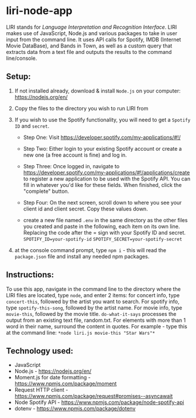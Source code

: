 # liri-node-app

LIRI stands for *Language Interpretation and Recognition Interface*.
LIRI makes use of JavaScript, Node.js and various packages to take in user input from the command line. It uses API calls for Spotify, IMDB (Internet Movie DataBase), and Bands in Town, as well as a custom query that extracts data from a text file and outputs the results to the command line/console.

## Setup:
1. If not installed already, download & install `Node.js` on your computer: https://nodejs.org/en/

2. Copy the files to the directory you wish to run LIRI from  
3. If you wish to use the Spotify functionality, you will need to get a `Spotify ID` and `secret`.

    * Step One: Visit <https://developer.spotify.com/my-applications/#!/>

    * Step Two: Either login to your existing Spotify account or create a new one (a free account is fine) and log in.

    * Step Three: Once logged in, navigate to <https://developer.spotify.com/my-applications/#!/applications/create> to register a new application to be used with the Spotify API. You can fill in whatever you'd like for these fields. When finished, click the "complete" button.

    * Step Four: On the next screen, scroll down to where you see your client id and client secret. Copy these values down.
    
    * create a new file named `.env` in the same directory as the other files you created and paste in the following, each item on its own line. Replacing the code after the = sign with your Spotify ID and secret.
    `SPOTIFY_ID=your-spotify-id`
    `SPOTIFY_SECRET=your-spotify-secret`

4. at the console command prompt, type `npm i` - this will read the `package.json` file and install any needed npm packages.


## Instructions:
To use this app, navigate in the command line to the directory where the LIRI files are located, type `node`, and enter 2 items: 
for concert info, type `concert-this`, followed by the artist you want to search.
For spotify info, type `spotify-this-song`, followed by the artist name. 
For movie info, type `movie-this`, followed by the movie title. 
`do-what-it-says` processes the output from an existing text file, random.txt. 
For elements with more than 1 word in their name, surround the content in quotes.
For example - type this at the command line: `*node liri.js movie-this "Star Wars"*`

## Technology used:
* JavaScript
* Node.js - https://nodejs.org/en/
* Moment.js for date formatting - https://www.npmjs.com/package/moment
* Request HTTP client - https://www.npmjs.com/package/request#promises--asyncawait
* Node Spotify API - https://www.npmjs.com/package/node-spotify-api
* dotenv - https://www.npmjs.com/package/dotenv